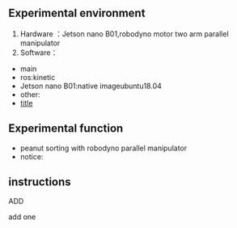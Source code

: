 ## Experimental environment

1. Hardware ：Jetson nano B01,robodyno motor two arm parallel manipulator
2. Software：
- main
- ros:kinetic
- Jetson nano B01:native imageubuntu18.04
- other:
- [title](https://www.baidu.com)

## Experimental function
- peanut sorting with robodyno parallel manipulator
- notice:

## instructions

ADD

add one
